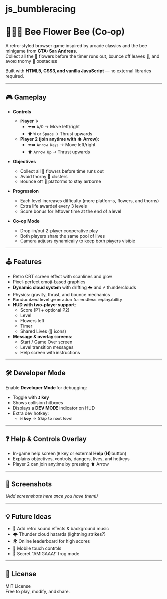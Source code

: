 # js_bumbleracing

# 🐝🌼🐝 Bee Flower Bee (Co-op)

A retro-styled browser game inspired by arcade classics and the bee minigame from **GTA: San Andreas**.  
Collect all the 🌼 flowers before the timer runs out, bounce off leaves 🌿, and avoid thorny 🌵 obstacles!  

Built with **HTML5, CSS3, and vanilla JavaScript** — no external libraries required.  

---

## 🎮 Gameplay

- **Controls**
  - **Player 1:**  
    - ⬅️➡️ `A/D` → Move left/right  
    - ⬆️ `W` or `Space` → Thrust upwards  
  - **Player 2 (join anytime with ⬆️ Arrow):**  
    - ⬅️➡️ `Arrow Keys` → Move left/right  
    - ⬆️ `Arrow Up` → Thrust upwards  

- **Objectives**
  - Collect all 🌼 flowers before time runs out
  - Avoid thorny 🌵 clusters
  - Bounce off 🌿 platforms to stay airborne  

- **Progression**
  - Each level increases difficulty (more platforms, flowers, and thorns)
  - Extra life awarded every 3 levels
  - Score bonus for leftover time at the end of a level  

- **Co-op Mode**
  - Drop-in/out 2-player cooperative play
  - Both players share the same pool of lives
  - Camera adjusts dynamically to keep both players visible  

---

## 🕹️ Features

- Retro CRT screen effect with scanlines and glow  
- Pixel-perfect emoji-based graphics  
- **Dynamic cloud system** with drifting ☁️ and ⚡ thunderclouds  
- Physics: gravity, thrust, and bounce mechanics  
- Randomized level generation for endless replayability  
- **HUD with two-player support**:  
  - Score (P1 + optional P2)  
  - Level  
  - Flowers left  
  - Timer  
  - Shared Lives (🐝 icons)  
- **Message & overlay screens**:  
  - Start / Game Over screen  
  - Level transition messages  
  - Help screen with instructions  

---

## 🛠️ Developer Mode

Enable **Developer Mode** for debugging:

- Toggle with **`J` key**  
- Shows collision hitboxes  
- Displays a **DEV MODE** indicator on HUD  
- Extra dev hotkey:  
  - **`N` key** → Skip to next level  

---

## ❓ Help & Controls Overlay

- In-game help screen (`H` key or external **Help (H)** button)  
- Explains objectives, controls, dangers, lives, and hotkeys  
- Player 2 can join anytime by pressing ⬆️ Arrow  

---

## 📸 Screenshots

*(Add screenshots here once you have them!)*  

---

## 💡 Future Ideas

- 🎵 Add retro sound effects & background music  
- 🌩️ Thunder cloud hazards (lightning strikes?)  
- 🌍 Online leaderboard for high scores  
- 📱 Mobile touch controls  
- 🐸 Secret "AMIGAAA!" frog mode  

---

## 📜 License

MIT License  
Free to play, modify, and share.
